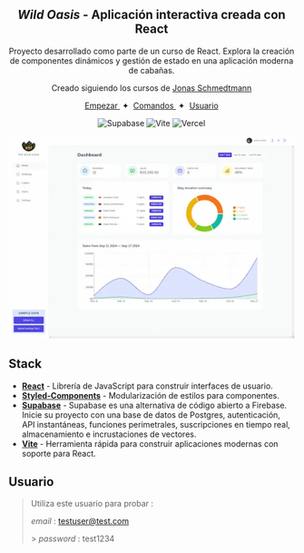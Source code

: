 <div align="center"> 
<h2> 
<em>Wild Oasis</em> - Aplicación interactiva creada con React 
</h2> 
<p> 
Proyecto desarrollado como parte de un curso de React. Explora la creación de componentes dinámicos y gestión de estado en una aplicación moderna de cabañas.
</p> 
<p> Creado siguiendo los cursos de <a href="https://codingheroes.io/">Jonas Schmedtmann</a>
</p>
</div>

<div align="center">
    <a href="#empezar">
        Empezar
    </a>
    <span>&nbsp;✦&nbsp;</span>
    <a href="#comandos">
        Comandos
    </a>
    <span>&nbsp;✦&nbsp;</span>
    <a href="#usuario">
        Usuario
    </a>
</div>

  <p></p> 
  
<div align="center">

![Supabase](https://img.shields.io/badge/Supabase-3ECF8E?style=for-the-badge&logo=supabase&logoColor=white)
![Vite](https://img.shields.io/badge/vite-%23646CFF.svg?style=for-the-badge&logo=vite&logoColor=white)
![Vercel](https://img.shields.io/badge/vercel-%23000000.svg?style=for-the-badge&logo=vercel&logoColor=white)

</div>

<div align="center">
<img src="portada.webp"></img>
</div>

## Stack

- [**React**](https://es.react.dev/) - Librería de JavaScript para construir interfaces de usuario.
- [**Styled-Components**](https://styled-components.com/) - Modularización de estilos para componentes.
- [**Supabase**](https://supabase.com/) - Supabase es una alternativa de código abierto a Firebase.
  Inicie su proyecto con una base de datos de Postgres, autenticación, API instantáneas, funciones perimetrales, suscripciones en tiempo real, almacenamiento e incrustaciones de vectores.
- [**Vite**](https://vitejs.dev/) - Herramienta rápida para construir aplicaciones modernas con soporte para React.

## Usuario

> Utiliza este usuario para probar :
>
> <em>email</em> : testuser@test.com </p> > <em>password</em> : test1234</p>
